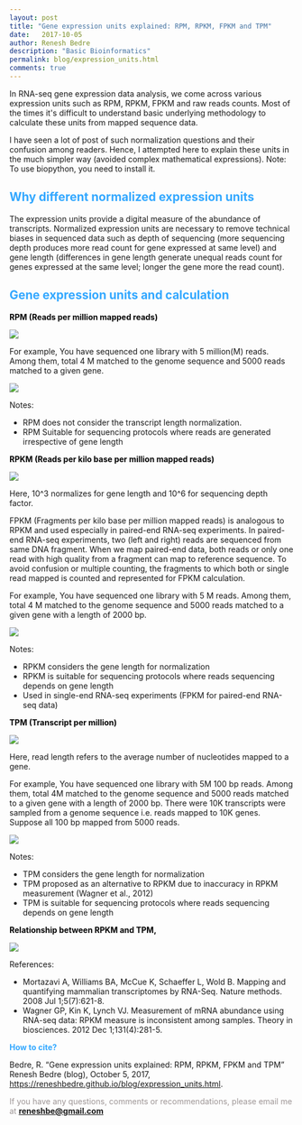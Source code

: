 ```yaml
---
layout: post
title: "Gene expression units explained: RPM, RPKM, FPKM and TPM"
date:   2017-10-05
author: Renesh Bedre
description: "Basic Bioinformatics"
permalink: blog/expression_units.html
comments: true
---
```


In RNA-seq gene expression data analysis, we come across various expression units such as RPM, RPKM, FPKM and raw reads counts. Most of the times it's difficult to understand basic underlying methodology to calculate these units from mapped sequence data.

I have seen a lot of post of such normalization questions and their confusion among readers. Hence, I attempted here to explain these units in the much simpler way (avoided complex mathematical expressions).
Note: To use biopython, you need to install it.

## <span style="color:#33a8ff">Why different normalized expression units</span> ##

The expression units provide a digital measure of the abundance of transcripts. Normalized expression units are necessary to remove technical biases in sequenced data such as depth of sequencing (more sequencing depth produces more read count for gene expressed at same level) and gene length (differences in gene length generate unequal reads count for genes expressed at the same level; longer the gene more the read count).


## <span style="color:#33a8ff"> Gene expression units and calculation </span> ##

 **<span style="color:#060606">RPM (Reads per million mapped reads) </span>**

 <img src="https://latex.codecogs.com/gif.latex?\bg_green&space;RPM&space;=&space;\frac{Number&space;\&space;of&space;\&space;reads&space;\&space;mapped&space;\&space;to&space;\&space;gene&space;\times&space;10^6}{Total&space;\&space;number&space;\&space;of&space;\&space;mapped&space;\&space;reads}" />

For example, You have sequenced one library with 5 million(M) reads. Among them, total 4 M matched to the genome sequence and 5000 reads matched to a given gene.

 <img src="https://latex.codecogs.com/gif.latex?\bg_green&space;\large&space;RPM&space;=&space;\frac{5000&space;\times&space;10^6}{4&space;\times&space;10^6}&space;=&space;1250" />

Notes:

 - RPM does not consider the transcript length normalization.
 - RPM Suitable for sequencing protocols where reads are generated irrespective of gene length


**<span style="color:#060606">RPKM (Reads per kilo base per million mapped reads)</span>**

 <img src="https://latex.codecogs.com/gif.latex?\bg_green&space;RPKM&space;=&space;\frac{Number&space;\&space;of&space;\&space;reads&space;\&space;mapped&space;\&space;to&space;\&space;gene&space;\times&space;10^3&space;\times&space;10^6}{Total&space;\&space;number&space;\&space;of&space;\&space;mapped&space;\&space;reads&space;\times&space;gene&space;\&space;length&space;\&space;in&space;\&space;bp}" />

 Here, 10^3 normalizes for gene length and 10^6 for sequencing depth factor.

FPKM (Fragments per kilo base per million mapped reads) is analogous to RPKM and used especially in paired-end RNA-seq experiments. In paired-end RNA-seq experiments, two (left and right) reads are sequenced from same DNA fragment. When we map paired-end data, both reads or only one read with high quality from a fragment can map to reference sequence. To avoid confusion or multiple counting, the fragments to which both or single read mapped is counted and represented for FPKM calculation.

For example, You have sequenced one library with 5 M reads. Among them, total 4 M matched to the genome sequence and 5000 reads matched to a given gene with a length of 2000 bp.

 <img src="https://latex.codecogs.com/gif.latex?\bg_green&space;RPKM&space;=&space;\frac{5000&space;\times&space;10^3&space;\times&space;10^6}{4&space;\times&space;10^6&space;\times&space;2000}&space;=&space;625" />

Notes:

 - RPKM considers the gene length for normalization
 - RPKM is suitable for sequencing protocols where reads sequencing depends on gene length
 - Used in single-end RNA-seq experiments (FPKM for paired-end RNA-seq data)


**<span style="color:#060606">TPM (Transcript per million)</span>**

 <img src="https://latex.codecogs.com/gif.latex?\bg_green&space;TPM&space;=&space;\frac{Number&space;\&space;of&space;\&space;reads&space;\&space;mapped&space;\&space;to&space;\&space;gene&space;\times&space;read&space;\&space;length&space;\times&space;10^6}{Total&space;\&space;number&space;\&space;of&space;\&space;transcripts&space;\&space;sampled&space;\times&space;gene&space;\&space;length&space;\&space;in&space;\&space;bp}" />

Here, read length refers to the average number of nucleotides mapped to a gene.

For example, You have sequenced one library with 5M 100 bp reads. Among them, total 4M matched to the genome sequence and 5000 reads matched to a given gene with a length of 2000 bp. There were 10K transcripts were sampled from a genome sequence i.e. reads mapped to 10K genes. Suppose all 100 bp mapped from 5000 reads.

 <img src="https://latex.codecogs.com/gif.latex?\bg_green&space;TPM&space;=&space;\frac{5000&space;\times&space;100&space;\times&space;10^6}{10000&space;\times&space;2000}&space;=&space;25000" />

Notes:

 - TPM considers the gene length for normalization
 - TPM proposed as an alternative to RPKM due to inaccuracy in RPKM measurement (Wagner et al., 2012)
 - TPM is suitable for sequencing protocols where reads sequencing depends on gene length

**<span style="color:#060606">Relationship between RPKM and TPM,</span>**

 <img src="https://latex.codecogs.com/gif.latex?\bg_green&space;RPKM&space;=&space;TPM&space;\times&space;\frac{10^3&space;\times&space;total&space;\&space;number&space;\&space;of&space;\&space;transcripts&space;\&space;sampled}{read&space;\&space;length&space;\times&space;total&space;\&space;number&space;\&space;of&space;\&space;mapped&space;\&space;reads}" />


References:

 - Mortazavi A, Williams BA, McCue K, Schaeffer L, Wold B. Mapping and quantifying mammalian transcriptomes by RNA-Seq. Nature methods. 2008 Jul 1;5(7):621-8.
 - Wagner GP, Kin K, Lynch VJ. Measurement of mRNA abundance using RNA-seq data: RPKM measure is inconsistent among samples. Theory in biosciences. 2012 Dec 1;131(4):281-5.


**<span style="color:#33a8ff">How to cite?</span>**

Bedre, R. “Gene expression units explained: RPM, RPKM, FPKM and TPM” Renesh Bedre (blog), October 5, 2017, 
https://reneshbedre.github.io/blog/expression_units.html.

<span style="color:#9e9696">If you have any questions, comments or recommendations, please email me at 
<b>reneshbe@gmail.com</b></span>